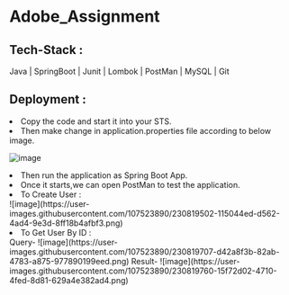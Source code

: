 # Adobe_Assignment

## Tech-Stack :
Java | SpringBoot | Junit | Lombok | PostMan | MySQL | Git

## Deployment :
<li>Copy the code and start it into your STS.</li>
<li>Then make change in application.properties file according to below image.</li>

![image](https://user-images.githubusercontent.com/107523890/230819236-b5917768-99c3-40f7-8eff-646a49049afc.png)
<li>Then run the application as Spring Boot App.</li>
<li>Once it starts,we can open PostMan to test the application.</li>

<li> To Create User :</li>
![image](https://user-images.githubusercontent.com/107523890/230819502-115044ed-d562-4ad4-9e3d-8ff18b4afbf3.png)
<li> To Get User By ID :</li>
Query-
![image](https://user-images.githubusercontent.com/107523890/230819707-d42a8f3b-82ab-4783-a875-977890199eed.png)
Result-
![image](https://user-images.githubusercontent.com/107523890/230819760-15f72d02-4710-4fed-8d81-629a4e382ad4.png)



